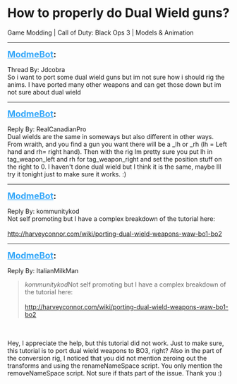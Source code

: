 # How to properly do Dual Wield guns?
Game Modding | Call of Duty: Black Ops 3 | Models & Animation

---
<strong style="font-size: 1.4em;"><span style="text-decoration: underline;text-decoration-color: #34a7f9;"><span style="color:#34a7f9;">ModmeBot</span></span>:</strong>

<p>Thread By: Jdcobra<br />So i want to port some dual wield guns but im not sure how i should rig the anims. I have ported many other weapons and can get those down but im not sure about dual wield</p>

---
<strong style="font-size: 1.4em;"><span style="text-decoration: underline;text-decoration-color: #34a7f9;"><span style="color:#34a7f9;">ModmeBot</span></span>:</strong>

<p>Reply By: RealCanadianPro<br />Dual wields are the same in someways but also different in other ways. From wraith, and you find a gun you want there will be a _lh or _rh (lh = Left hand and rh= right hand). Then with the rig Im pretty sure you put lh in tag_weapon_left and rh for tag_weapon_right and set the position stuff on the right to 0. I haven&#39;t done dual wield but I think it is the same, maybe Ill try it tonight just to make sure it works. :)</p>

---
<strong style="font-size: 1.4em;"><span style="text-decoration: underline;text-decoration-color: #34a7f9;"><span style="color:#34a7f9;">ModmeBot</span></span>:</strong>

<p>Reply By: kommunitykod<br />Not self promoting but I have a complex breakdown of the tutorial here:<br /><br /><a href="http://harveyconnor.com/wiki/porting-dual-wield-weapons-waw-bo1-bo2">http://harveyconnor.com/wiki/porting-dual-wield-weapons-waw-bo1-bo2</a></p>

---
<strong style="font-size: 1.4em;"><span style="text-decoration: underline;text-decoration-color: #34a7f9;"><span style="color:#34a7f9;">ModmeBot</span></span>:</strong>

<p>Reply By: ItalianMilkMan<br /><blockquote><em>kommunitykod</em>Not self promoting but I have a complex breakdown of the tutorial here:<br /><br /><a href="http://harveyconnor.com/wiki/porting-dual-wield-weapons-waw-bo1-bo2">http://harveyconnor.com/wiki/porting-dual-wield-weapons-waw-bo1-bo2</a></blockquote><br /><br />Hey, I appreciate the help, but this tutorial did not work. Just to make sure, this tutorial is to port dual wield weapons to BO3, right? Also in the part of the conversion rig, I noticed that you did not mention zeroing out the transforms and using the renameNameSpace script. You only mention the removeNameSpace script. Not sure if thats part of the issue. Thank you :)</p>
